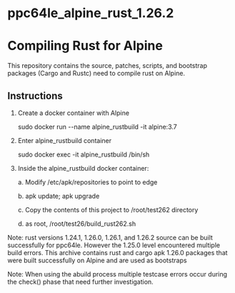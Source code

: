 # ppc64le_alpine_rust_1.26.2
# Compiling Rust for Alpine

This repository contains the source, patches, scripts, and bootstrap packages (Cargo and Rustc) need to compile rust on Alpine.

[Rust]: https://www.rust-lang.org

## Instructions
1. Create a docker container with Alpine 

    sudo docker run --name alpine_rustbuild  -it alpine:3.7
    
2. Enter alpine_rustbuild container

    sudo docker exec -it alpine_rustbuild  /bin/sh
    
3. Inside the alpine_rustbuild docker container:

   a. Modify /etc/apk/repositories to point to edge
   
   b. apk update; apk upgrade
   
   c. Copy the contents of this project to /root/test262  directory
   
   d. as root, /root/test26/build_rust262.sh

Note: rust versions 1.24.1, 1.26.0, 1.26.1, and 1.26.2 source can be built successfully for ppc64le. However the 1.25.0 level encountered multiple build errors. This archive contains rust and cargo apk 1.26.0 packages that were built successfully on Alpine and are used as bootstraps

Note: When using the abuild process multiple testcase errors occur during the check() phase that need further investigation.


